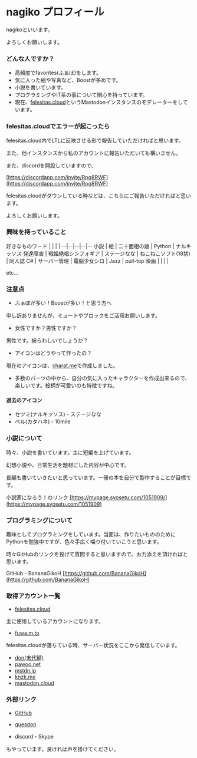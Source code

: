 # nagiko プロフィール
nagikoといいます。

よろしくお願いします。

### どんな人ですか？
- 高頻度でfavorites(ふぁぼ)をします。
- 気に入った絵や写真など、Boostが多めです。
- 小説を書いています。
- プログラミングやIT系の事について関心を持っています。
- 現在、[felesitas.cloud](https://felesitas.cloud/about/)というMastodonインスタンスのモデレーターをしています。

### felesitas.cloudでエラーが起こったら

felesitas.cloud内でLTLに反映させる形で報告していただければと思います。

また、他インスタンスから私のアカウントに報告いただいても構いません。

また、discordを開設していますので、

[https://discordapp.com/invite/Rpq8RWF](https://discordapp.com/invite/Rpq8RWF)

felesitas.cloudがダウンしている時などは、こちらにご報告いただければと思います。

よろしくお願いします。

### 興味を持っていること

好きなものワード | | | |
--|--|--|--|--
小説 | 絵 | 二十面相の娘 | Python | ナルキッソス
発達障害 | 戦姫絶唱シンフォギア | ステージなな | ねこねこソフト(18禁) | 同人誌
C# | サーバー管理 | 電脳少女シロ | Jazz | pull-top
映画 | | | |

etc…


### 注意点
- ふぁぼが多い！Boostが多い！と思う方へ

申し訳ありませんが、ミュートやブロックをご活用お願いします。

- 女性ですか？男性ですか？

男性です。紛らわしいでしょうか？

- アイコンはどうやって作ったの？

現在のアイコンは、[charat.me](https://charat.me/)で作成しました。
  - 多数のパーツの中から、自分の気に入ったキャラクターを作成出来るので、楽しいです。絵柄が可愛いのも特徴ですね。

#### 過去のアイコン
- セツミ(ナルキッソス) - ステージなな
- ベル(カタハネ) - 10mile

### 小説について
時々、小説を書いています。主に短編を上げています。

幻想小説や、日常生活を題材にした内容が中心です。

長編も書いていきたいと思っています。一冊の本を自分で製作することが目標です。

小説家になろう！のリンク
[https://mypage.syosetu.com/1051909/](https://mypage.syosetu.com/1051909)

### プログラミングについて
趣味としてプログラミングをしています。当面は、作りたいもののためにPythonを勉強中ですが、色々手広く噛り付いていこうと思います。

時々GitHubのリンクを投げて質問すると思いますので、お力添えを頂ければと思います。

GitHub - BananaGikoH
[https://github.com/BananaGikoH](https://github.com/BananaGikoH)

### 取得アカウント一覧
- [felesitas.cloud](https://felesitas.cloud/@BananaGiko_cle)

主に使用しているアカウントになります。
- [fuwa.m.to](https://huwa.m.to/@BananaGiko_cle)

felesitas.cloudが落ちている時、サーバー状況をここから発信しています。
- [don(末代鯖)](https://mstdn.maud.io/@BananaGiko_cle)
- [pawoo.net](https://pawoo.net/@BananaGiko_cle)
- [mstdn.jp](https://mstdn.jp/@BananaGiko_cle)
- [knzk.me](https://knzk.me/@BananaGiko_cle)
- [mastodon.cloud](https://mastodon.cloud/@BananaGiko_cle)
  
### 外部リンク
- [GitHub](https://github.com/BananaGikoH)

- [quesdon](https://quesdon.rinsuki.tk/@BananaGiko_cle@felesitas.cloud)

- discord・Skype

もやっています。良ければ声を掛けてください。
